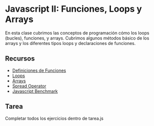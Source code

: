 # Javascript II: Funciones, Loops y Arrays

En esta clase cubrimos las conceptos de programación cómo los loops (bucles), funciones, y arrays. Cubrimos algunos métodos básico de los arrays y 
los diferentes tipos loops y declaraciones de funciones.

## Recursos
- [Definiciones de Funciones](https://developer.mozilla.org/en-US/docs/Web/JavaScript/Guide/Functions)
- [Loops](https://developer.mozilla.org/en-us/docs/Glossary/loop)
- [Arrays](https://developer.mozilla.org/en-us/docs/Learn/JavaScript/First_steps/Arrays)
- [Spread Operator](https://developer.mozilla.org/en-us/docs/Web/JavaScript/Reference/Operators/Spread_syntax)
- [Javascript Benchmark](https://jsben.ch/CrlVp)

## Tarea
Completar todos los ejercicios dentro de tarea.js
